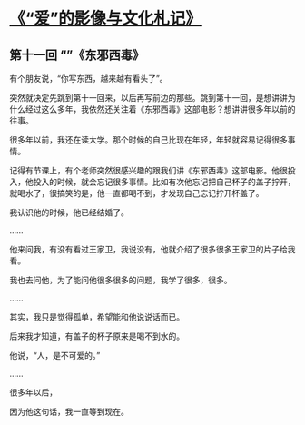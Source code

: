 # [《“爱”的影像与文化札记》](https://github.com/raffello/raffello.github.io)

## 第十一回 “”《东邪西毒》

有个朋友说，“你写东西，越来越有看头了”。

突然就决定先跳到第十一回来，以后再写前边的那些。跳到第十一回，是想讲讲为什么经过这么多年，我依然还关注着《东邪西毒》这部电影？想讲讲很多年以前的往事。

很多年以前，我还在读大学。那个时候的自己比现在年轻，年轻就容易记得很多事情。

记得有节课上，有个老师突然很感兴趣的跟我们讲《东邪西毒》这部电影。他很投入，他投入的时候，就会忘记很多事情。比如有次他忘记把自己杯子的盖子拧开，就喝水了，很搞笑的是，他一直都喝不到，才发现自己忘记拧开杯盖了。

我认识他的时候，他已经结婚了。

……

他来问我，有没有看过王家卫，我说没有，他就介绍了很多很多王家卫的片子给我看。

我也去问他，为了能问他很多很多的问题，我学了很多，很多。

……

其实，我只是觉得孤单，希望能和他说说话而已。

后来我才知道，有盖子的杯子原来是喝不到水的。

他说，“人，是不可爱的。”

……

很多年以后， 

因为他这句话，我一直等到现在。
